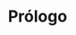 ---
title: "Prólogo"
type: docs
menu:
    apunte:
        identifier: "apunte-prologo"
        
weight: 10 # Las secciones se ordenan de forma ascendente por su peso
---